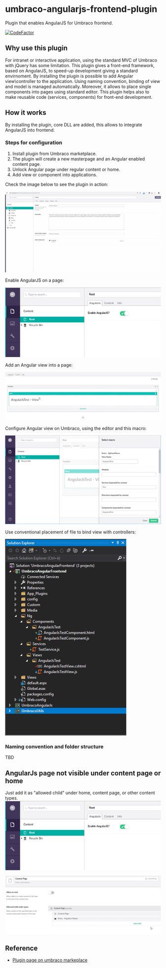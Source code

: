 # umbraco-angularjs-frontend-plugin

Plugin that enables AngularJS for Umbraco frontend.

[![CodeFactor](https://www.codefactor.io/repository/github/sintraconsulting/umbraco-angularjs-frontend-plugin/badge?style=flat-square)](https://www.codefactor.io/repository/github/sintraconsulting/umbraco-angularjs-frontend-plugin)

## Why use this plugin

For intranet or interactive application, using the standard MVC of Umbraco with jQuery has some
limitation. This plugin gives a front-end framework, based on AngularJS, to speed-up development
giving a standard envirnoment.
By installing the plugin is possible to add Angular view\controller to the application.
Using naming convention, binding of view and model is managed automatically. Moreover, it allows to
place single components into pages using standard editor. This plugin helps also to make reusable
code (services, components) for front-end development.

## How it works

By installing the plugin, core DLL are added, this allows to integrate AngularJS into frontend.

### Steps for configuration

1. Install plugin from Umbraco marketplace.
2. The plugin will create a new masterpage and an Angular enabled content page.
3. Unlock Angular page under regular content or home.
4. Add view or component into applications.

Check the image below to see the plugin in action:

![tutorial angular umbraco](https://raw.githubusercontent.com/Sintraconsulting/umbraco-angularjs-frontend-plugin/master/docs/images/usage.gif)

Enable AngularJS on a page:

![enable angular macro on umbraco frontend](https://raw.githubusercontent.com/Sintraconsulting/umbraco-angularjs-frontend-plugin/master/docs/images/enable-angular-umbraco.png)

Add an Angular view into a page:

![add angularview on umbraco frontend](https://raw.githubusercontent.com/Sintraconsulting/umbraco-angularjs-frontend-plugin/master/docs/images/add-angular-view.png)

Configure Angular view on Umbraco, using the editor and this macro:

![configure angular view on umbraco](https://raw.githubusercontent.com/Sintraconsulting/umbraco-angularjs-frontend-plugin/master/docs/images/configure-angular-view.png)

Use conventional placement of file to bind view with controllers:

![conventional folder placement](https://raw.githubusercontent.com/Sintraconsulting/umbraco-angularjs-frontend-plugin/master/docs/images/conventional-folder.png)

### Naming convention and folder structure

TBD

## AngularJs page not visible under content page or home

Just add it as "allowed child" under home, content page, or other content types.
![enable angular js under home of umbraco](https://raw.githubusercontent.com/Sintraconsulting/umbraco-angularjs-frontend-plugin/master/docs/images/enable-angular-umbraco.png)

![enable angular js unde content type page of umbraco](https://raw.githubusercontent.com/Sintraconsulting/umbraco-angularjs-frontend-plugin/master/docs/images/enable-on-content-page.png)

## Reference

- [Plugin page on umbraco markeplace](https://our.umbraco.com/packages/developer-tools/umbraco-angularjs-frontend-plugin/)
